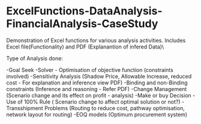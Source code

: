 # ExcelFunctions-DataAnalysis-FinancialAnalysis-CaseStudy

Demonstration of Excel functions for various analysis activities. 
Includes Excel file(Functionality) and PDF (Explanantion of infered Data)\

Type of Analysis done:

-Goal Seek
-Solver - Optimisation of objective function (constraints involved)
-Sensitivity Analysis (Shadow Price, Allowable Increase, reduced cost - For explanation and inference view PDF)
-Binding and non-Binding constraints (Inference and reasoning - Refer PDF)
-Change Management (Scenario change and its effect on profit - analysis)
-Make or buy Decision
-Use of 100% Rule ( Scenario change to affect optimal solution or not?)
-Transshipment Problems (Routing to reduce cost, pathway optimisation, network layout for routing)
-EOQ models (Optimum procurement system)
